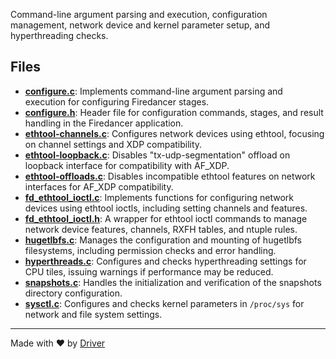 <!--------------------------------------------------------------------------------->
<!-- IMPORTANT: This file is auto-generated by Driver (https://driver.ai). -------->
<!-- Manual edits may be overwritten on future commits. --------------------------->
<!--------------------------------------------------------------------------------->

Command-line argument parsing and execution, configuration management, network device and kernel parameter setup, and hyperthreading checks.


## Files
- **[configure.c](configure.c.md)**: Implements command-line argument parsing and execution for configuring Firedancer stages.
- **[configure.h](configure.h.md)**: Header file for configuration commands, stages, and result handling in the Firedancer application.
- **[ethtool-channels.c](ethtool-channels.c.md)**: Configures network devices using ethtool, focusing on channel settings and XDP compatibility.
- **[ethtool-loopback.c](ethtool-loopback.c.md)**: Disables "tx-udp-segmentation" offload on loopback interface for compatibility with AF_XDP.
- **[ethtool-offloads.c](ethtool-offloads.c.md)**: Disables incompatible ethtool features on network interfaces for AF_XDP compatibility.
- **[fd_ethtool_ioctl.c](fd_ethtool_ioctl.c.md)**: Implements functions for configuring network devices using ethtool ioctls, including setting channels and features.
- **[fd_ethtool_ioctl.h](fd_ethtool_ioctl.h.md)**: A wrapper for ethtool ioctl commands to manage network device features, channels, RXFH tables, and ntuple rules.
- **[hugetlbfs.c](hugetlbfs.c.md)**: Manages the configuration and mounting of hugetlbfs filesystems, including permission checks and error handling.
- **[hyperthreads.c](hyperthreads.c.md)**: Configures and checks hyperthreading settings for CPU tiles, issuing warnings if performance may be reduced.
- **[snapshots.c](snapshots.c.md)**: Handles the initialization and verification of the snapshots directory configuration.
- **[sysctl.c](sysctl.c.md)**: Configures and checks kernel parameters in `/proc/sys` for network and file system settings.

---
Made with ❤️ by [Driver](https://www.driver.ai/)